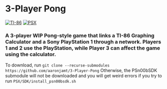 # 3-Player Pong
[![TI-86](https://github.com/aaronjamt/testlel/workflows/Compile%20.86p%20On%20Commit/badge.svg)](https://github.com/aaronjamt/3-Player-Pong/actions?query=workflow%3A%22Compile+.86p+On+Commit%22)
[![PSX](https://github.com/aaronjamt/3-Player-Pong/workflows/Compile%20PS-EXE%20On%20Commit/badge.svg)](https://github.com/aaronjamt/3-Player-Pong/actions?query=workflow%3A%22Compile+PS-EXE+On+Commit%22)

### A 3-player WIP Pong-style game that links a TI-86 Graphing Calculator and a Sony PlayStation 1 through a network. Players 1 and 2 use the PlayStation, while Player 3 can affect the game using the calculator.

To download, run `git clone --recurse-submodules https://github.com/aaronjamt/3-Player-Pong`
Otherwise, the PSn00bSDK submodule will not be downloaded and you will get weird errors if you try to run `PSX/SDK/install_psn00bsdk.sh`
